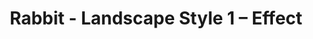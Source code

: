 ---
title: Rabbit - Landscape Style 1 – Effect
builder: true
type: coming-soon

# Content section
sections:
  - headerSection
  - countdownSection
  - servicesSection
  - subscribeSection
  - teamSection
  - contactSection
  - mapSection

# Background effect
landscapeStyle1Effect: 
  enable: true

---